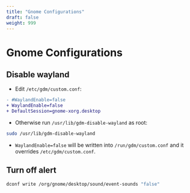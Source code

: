 ```yaml
---
title: "Gnome Configurations"
draft: false
weight: 999
---
```


# Gnome Configurations

## Disable wayland

- Edit `/etc/gdm/custom.conf`:

```diff
- #WaylandEnable=false
+ WaylandEnable=false
+ DefaultSession=gnome-xorg.desktop
```

- Otherwise run `/usr/lib/gdm-disable-wayland` as root:

```sh
sudo /usr/lib/gdm-disable-wayland
```

- `WaylandEnable=false` will be written into `/run/gdm/custom.conf` and it overrides `/etc/gdm/custom.conf`.

## Turn off alert

```sh
dconf write /org/gnome/desktop/sound/event-sounds "false"
```
